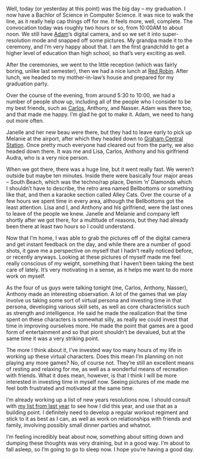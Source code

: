 Well, today (or yesterday at this point) was the big day – my graduation. I now have a Bachlor of Science in Computer Science. It was nice to walk the line, as it really help cap things off for me. It feels more, well, complete. The convocation today was roughly two hours or so, from 10:00AM to about noon. We still have [Adam][1]‘s digital camera, and so we set it into super-resolution mode and snapped off some pictures. My grandpa made it to the ceremony, and I’m very happy about that. I am the first grandchild to get a higher level of education than high school, so that’s very exciting as well.

After the ceremonies, we went to the little reception (which was fairly boring, unlike last semester), then we had a nice lunch at [Red Robin][2]. After lunch, we headed to my mother-in-law’s house and prepared for my graduation party.

Over the course of the evening, from around 5:30 to 10:00, we had a number of people show up, including all of the people who I consider to be my best friends, such as [Carlos][3], Anthony, and Nasser. Adam was there too, and that made me happy. I’m glad he got to make it. Adam, we need to hang out more often.

Janelle and her new beau were there, but they had to leave early to pick up Melanie at the airport, after which they headed down to [Graham Central Station][4]. Once pretty much everyone had cleared out from the party, we also headed down there. It was me and Lisa, Carlos, Anthony and his girlfriend Audra, who is a very nice person.

When we got there, there was a huge line, but it went really fast. We weren’t outside but maybe ten minutes. Inside there were basically four major areas – South Beach, which was the techno/rap place, Denim ‘n’ Diamonds which I shouldn’t have to describe, the retro area named Bellbottoms or something like that, and then a karaoke section called Alley Cats. Over the course of a few hours we spent time in every area, although the Bellbottoms got the least attention. Lisa and I, and Anthony and his girlfriend, were the last ones to leave of the people we knew. Janelle and Melanie and company left shortly after we got there, for a multitude of reasons, but they had already been there at least two hours so I could understand.

Now that I’m home, I was able to grab the pictures off of the digital camera and get instant feedback on the day, and while there are a number of good shots, it gave me a perspective on myself that I hadn’t really noticed before, or recently anyways. Looking at these pictures of myself made me feel really conscious of my weight, something that I haven’t been taking the best care of lately. It’s very motivating in a sense, as it helps me want to do more work on myself.

As the four of us guys were talking tonight (me, Carlos, Anthony, Nasser), Anthony made an interesting observation. A lot of the games that we play involve us taking some sort of virtual persona and investing time in that persona, developing various skill sets, as well as core characteristics such as strength and intelligence. He said he made the realization that the time spent on these characters is somewhat silly, as really we could invest that time in improving ourselves more. He made the point that games are a good form of entertainment and so that piont shouldn’t be devalued, but at the same time it was a very striking point.

The more I think about it, I’ve invested way too many hours of my life in working up these virtual characters. Does this mean I’m planning on not playing any more games? No, of course not. They’re still an excellent means of resting and relaxing for me, as well as a wonderful means of recreation with friends. What it does mean, however, is that I think I will be more interested in investing time in myself now. Seeing pictures of me made me feel both frustrated and motivated at the same time.

I’m already working up a list of new years resolutions now. I should consult with [my list from last year][5] to see how I did this year, and use that as a building point. I definitely need to develop a regular workout regiment and stick to it as best as I can, as well as work on relationships with friends and family, involving possibly small dinner parties and whatnot.

I’m feeling incredibly beat about now, something about sitting down and dumping these thoughts was very draining, but in a good way. I’m about to fall asleep, so I’m going to go to sleep now. I hope you’re having a good day.

 [1]: http://www.livejournal.com/users/_19_/
 [2]: http://www.redrobin.com/
 [3]: http://www.retrospeck.net/
 [4]: http://www.grahamcentralstationalbuquerque.com/
 [5]: http://www.randomthink.net/index.php?p=39
